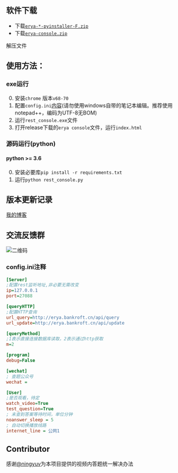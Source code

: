 ## 软件下载

- 下载[`erya-*-pyinstaller-F.zip`](https://github.com/bankroft/chaoxing-MOOC-beta/releases)
- 下载[`erya-console.zip`](https://github.com/bankroft/erya-console)

解压文件

## 使用方法：

### exe运行
0. 安装`chrome` 版本`v68-70`
1. 配置`config.ini`[内容](#configini注释)(请勿使用windows自带的笔记本编辑。推荐使用notepad++，编码为UTF-8无BOM)
2. 运行`rest_console.exe`文件
3. 打开release下载的`erya console`文件，运行`index.html`

### 源码运行(python)

#### python >= 3.6

0. 安装必要库`pip install -r requirements.txt`
1. 运行`python rest_console.py`

## 版本更新记录

[我的博客](https://www.bankroft.cn/?p=37, "my blog")

## 交流反馈群

![二维码](https://i.loli.net/2018/10/08/5bbb1cb62dc66.png)

### config.ini注释

```ini
[Server]
;配置rest监听地址,非必要无需改变
ip=127.0.0.1
port=27088

[queryHTTP]
;配置HTTP查询
url_query=http://erya.bankroft.cn/api/query
url_update=http://erya.bankroft.cn/api/update

[queryMethod]
;1表示直接连接数据库读取，2表示通过http获取
m=2

[program]
debug=False

[wechat]
; 查题公众号
wechat = 

[User]
;是否观看，待定
watch_video=True
test_question=True
; 未查到答案等待时间，单位分钟
noanswer_sleep = 5
; 自动切换播放线路
internet_line = 公网1
```

## Contributor
感谢[@ningyuv](https://github.com/ningyuv '2018-10-5')为本项目提供的视频内答题统一解决办法